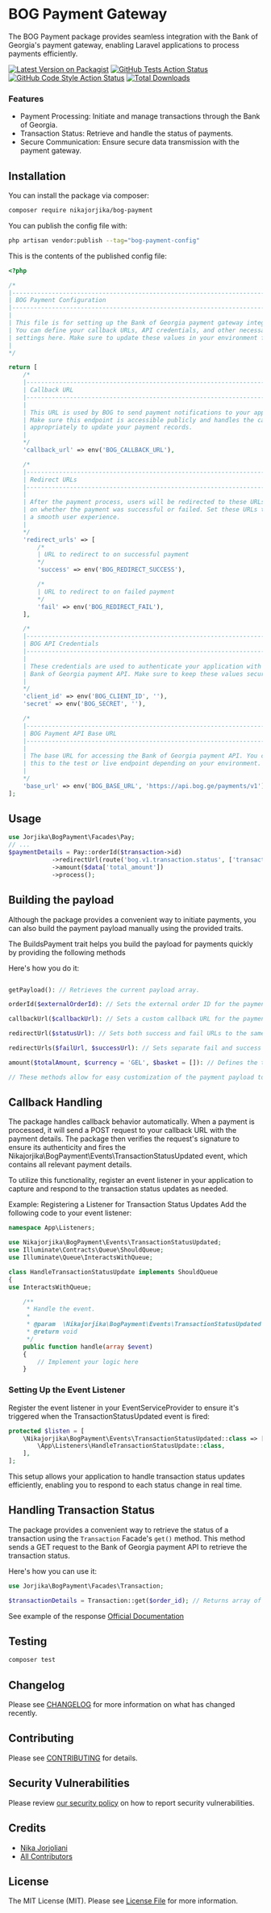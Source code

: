 # BOG Payment Gateway

The BOG Payment package provides seamless integration with the Bank of Georgia's payment gateway, enabling Laravel applications to process payments efficiently.


[![Latest Version on Packagist](https://img.shields.io/packagist/v/nikajorjika/bog-payment.svg?style=flat-square)](https://packagist.org/packages/nikajorjika/bog-payment)
[![GitHub Tests Action Status](https://img.shields.io/github/actions/workflow/status/nikajorjika/bog-payment/run-tests.yml?branch=main&label=tests&style=flat-square)](https://github.com/nikajorjika/bog-payment/actions?query=workflow%3Arun-tests+branch%3Amain)
[![GitHub Code Style Action Status](https://img.shields.io/github/actions/workflow/status/nikajorjika/bog-payment/fix-php-code-style-issues.yml?branch=main&label=code%20style&style=flat-square)](https://github.com/nikajorjika/bog-payment/actions?query=workflow%3A"Fix+PHP+code+style+issues"+branch%3Amain)
[![Total Downloads](https://img.shields.io/packagist/dt/nikajorjika/bog-payment.svg?style=flat-square)](https://packagist.org/packages/nikajorjika/bog-payment)

### Features
- Payment Processing: Initiate and manage transactions through the Bank of Georgia.
- Transaction Status: Retrieve and handle the status of payments.
- Secure Communication: Ensure secure data transmission with the payment gateway.

## Installation

You can install the package via composer:

```bash
composer require nikajorjika/bog-payment
```

You can publish the config file with:

```bash
php artisan vendor:publish --tag="bog-payment-config"
```

This is the contents of the published config file:

```php
<?php

/*
|--------------------------------------------------------------------------
| BOG Payment Configuration
|--------------------------------------------------------------------------
|
| This file is for setting up the Bank of Georgia payment gateway integration.
| You can define your callback URLs, API credentials, and other necessary
| settings here. Make sure to update these values in your environment file.
|
*/

return [
    /*
    |--------------------------------------------------------------------------
    | Callback URL
    |--------------------------------------------------------------------------
    |
    | This URL is used by BOG to send payment notifications to your application.
    | Make sure this endpoint is accessible publicly and handles the callback
    | appropriately to update your payment records.
    |
    */
    'callback_url' => env('BOG_CALLBACK_URL'),

    /*
    |--------------------------------------------------------------------------
    | Redirect URLs
    |--------------------------------------------------------------------------
    |
    | After the payment process, users will be redirected to these URLs depending
    | on whether the payment was successful or failed. Set these URLs to ensure
    | a smooth user experience.
    |
    */
    'redirect_urls' => [
        /*
        | URL to redirect to on successful payment
        */
        'success' => env('BOG_REDIRECT_SUCCESS'),

        /*
        | URL to redirect to on failed payment
        */
        'fail' => env('BOG_REDIRECT_FAIL'),
    ],

    /*
    |--------------------------------------------------------------------------
    | BOG API Credentials
    |--------------------------------------------------------------------------
    |
    | These credentials are used to authenticate your application with the
    | Bank of Georgia payment API. Make sure to keep these values secure.
    |
    */
    'client_id' => env('BOG_CLIENT_ID', ''),
    'secret' => env('BOG_SECRET', ''),

    /*
    |--------------------------------------------------------------------------
    | BOG Payment API Base URL
    |--------------------------------------------------------------------------
    |
    | The base URL for accessing the Bank of Georgia payment API. You can set
    | this to the test or live endpoint depending on your environment.
    |
    */
    'base_url' => env('BOG_BASE_URL', 'https://api.bog.ge/payments/v1'),
];

```

## Usage

```php
use Jorjika\BogPayment\Facades\Pay;
// ...
$paymentDetails = Pay::orderId($transaction->id)
            ->redirectUrl(route('bog.v1.transaction.status', ['transaction_id' => $transaction->id]))
            ->amount($data['total_amount'])
            ->process();
```

## Building the payload

Although the package provides a convenient way to initiate payments, you can also build the payment payload manually using the provided traits.

The BuildsPayment trait helps you build the payload for payments quickly by providing the following methods

Here's how you do it:


```php

getPayload(): // Retrieves the current payload array.

orderId($externalOrderId): // Sets the external order ID for the payment.

callbackUrl($callbackUrl): // Sets a custom callback URL for the payment process.

redirectUrl($statusUrl): // Sets both success and fail URLs to the same value for redirection after the payment.

redirectUrls($failUrl, $successUrl): // Sets separate fail and success URLs for redirection after the payment.

amount($totalAmount, $currency = 'GEL', $basket = []): // Defines the total amount, currency, and optionally, the basket details for the payment.

// These methods allow for easy customization of the payment payload to suit various payment requirements.
```

## Callback Handling

The package handles callback behavior automatically. When a payment is processed, it will send a POST request to your callback URL with the payment details. The package then verifies the request's signature to ensure its authenticity and fires the Nikajorjika\BogPayment\Events\TransactionStatusUpdated event, which contains all relevant payment details.

To utilize this functionality, register an event listener in your application to capture and respond to the transaction status updates as needed.

Example: Registering a Listener for Transaction Status Updates
Add the following code to your event listener:

```php
namespace App\Listeners;

use Nikajorjika\BogPayment\Events\TransactionStatusUpdated;
use Illuminate\Contracts\Queue\ShouldQueue;
use Illuminate\Queue\InteractsWithQueue;

class HandleTransactionStatusUpdate implements ShouldQueue
{
use InteractsWithQueue;

    /**
     * Handle the event.
     *
     * @param  \Nikajorjika\BogPayment\Events\TransactionStatusUpdated  $event
     * @return void
     */
    public function handle(array $event)
    {
        // Implement your logic here
    }
```
### Setting Up the Event Listener

Register the event listener in your EventServiceProvider to ensure it's triggered when the TransactionStatusUpdated event is fired:

```php
protected $listen = [
    \Nikajorjika\BogPayment\Events\TransactionStatusUpdated::class => [
        \App\Listeners\HandleTransactionStatusUpdate::class,
    ],
];
```
This setup allows your application to handle transaction status updates efficiently, enabling you to respond to each status change in real time.


## Handling Transaction Status

The package provides a convenient way to retrieve the status of a transaction using the `Transaction` Facade's `get()` method. This method sends a GET request to the Bank of Georgia payment API to retrieve the transaction status.

Here's how you can use it:

```php
use Jorjika\BogPayment\Facades\Transaction;

$transactionDetails = Transaction::get($order_id); // Returns array of transaction details
```

See example of the response [Official Documentation](https://api.bog.ge/docs/payments/standard-process/get-payment-details)


## Testing

```bash
composer test
```

## Changelog

Please see [CHANGELOG](CHANGELOG.md) for more information on what has changed recently.

## Contributing

Please see [CONTRIBUTING](CONTRIBUTING.md) for details.

## Security Vulnerabilities

Please review [our security policy](../../security/policy) on how to report security vulnerabilities.

## Credits

- [Nika Jorjoliani](https://github.com/nikajorjika)
- [All Contributors](../../contributors)

## License

The MIT License (MIT). Please see [License File](LICENSE.md) for more information.
